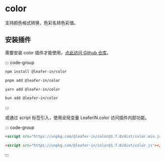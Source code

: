 # color

支持颜色格式转换，色彩名转色彩值。

## 安装插件

需要安装 color 插件才能使用，[点此访问 Github 仓库](https://github.com/leaferjs/leafer-in/tree/main/packages/color)。

::: code-group

```sh [npm]
npm install @leafer-in/color
```

```sh [pnpm]
pnpm add @leafer-in/color
```

```sh [yarn]
yarn add @leafer-in/color
```

```sh [bun]
bun add @leafer-in/color
```

:::

或通过 script 标签引入，使用全局变量 LeaferIN.color 访问插件内部功能。

::: code-group

```html [color.min]
<script src="https://unpkg.com/@leafer-in/color@1.7.0/dist/color.min.js"></script>
```

```html [color]
<script src="https://unpkg.com/@leafer-in/color@1.7.0/dist/color.js"></script>
```

<!-- https://unpkg.com 无法访问时，可替换为 https://cdn.jsdelivr.net/npm -->

:::
